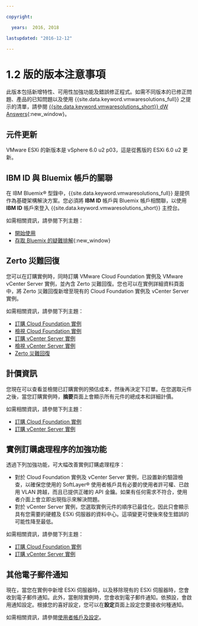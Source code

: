 ```yaml
---

copyright:

  years:  2016, 2018

lastupdated: "2016-12-12"

---
```


# 1.2 版的版本注意事項

此版本包括新增特性、可用性加強功能及錯誤修正程式。如需不同版本的已修正問題、產品的已知問題以及使用 {{site.data.keyword.vmwaresolutions_full}} 之提示的清單，請參閱 [{{site.data.keyword.vmwaresolutions_short}} dW Answers](https://developer.ibm.com/answers/topics/cloudvmw/){:new_window}。

## 元件更新

VMware ESXi 的新版本是 vSphere 6.0 u2 p03，這是從舊版的 ESXi 6.0 u2 更新。

## IBM ID 與 Bluemix 帳戶的關聯

在 IBM Bluemix® 型錄中，{{site.data.keyword.vmwaresolutions_full}} 是提供作為基礎架構解決方案。您必須將 **IBM ID** 帳戶與 Bluemix 帳戶相關聯，以使用 **IBM ID** 帳戶來登入 {{site.data.keyword.vmwaresolutions_short}} 主控台。

如需相關資訊，請參閱下列主題：
* [開始使用](../index.html)
* [存取 Bluemix 的疑難排解](https://console.bluemix.net/docs/troubleshoot/ts_accessing.html){:new_window}

## Zerto 災難回復

您可以在訂購實例時，同時訂購 VMware Cloud Foundation 實例及 VMware vCenter Server 實例，並內含 Zerto 災難回復。您也可以在實例詳細資料頁面中，將 Zerto 災難回復新增至現有的 Cloud Foundation 實例及 vCenter Server 實例。

如需相關資訊，請參閱下列主題：
* [訂購 Cloud Foundation 實例](../sddc/sd_orderinginstance.html)
* [檢視 Cloud Foundation 實例](../sddc/sd_viewinginstances.html)
* [訂購 vCenter Server 實例](../vcenter/vc_orderinginstance.html)
* [檢視 vCenter Server 實例](../vcenter/vc_viewinginstances.html)
* [Zerto 災難回復](../services/addingzertodr.html)

## 計價資訊

您現在可以查看並檢閱已訂購實例的預估成本，然後再決定下訂單。在您選取元件之後，當您訂購實例時，**摘要**頁面上會顯示所有元件的總成本和詳細計價。

如需相關資訊，請參閱下列主題：
* [訂購 Cloud Foundation 實例](../sddc/sd_orderinginstance.html)
* [訂購 vCenter Server 實例](../vcenter/vc_orderinginstance.html)

## 實例訂購處理程序的加強功能

透過下列加強功能，可大幅改善實例訂購處理程序：
* 對於 Cloud Foundation 實例及 vCenter Server 實例，已設置新的驗證檢查，以確保您使用的 SoftLayer® 使用者帳戶具有必要的使用者許可權、已啟用 VLAN 跨越，而且已提供正確的 API 金鑰。如果有任何需求不符合，使用者介面上會立即出現指示來解決問題。
*  對於 vCenter Server 實例，您選取實例元件的順序已最佳化，因此只會顯示具有您需要的硬體及 ESXi 伺服器的資料中心。這項變更可使後來發生錯誤的可能性降至最低。

如需相關資訊，請參閱下列主題：
* [訂購 Cloud Foundation 實例](../sddc/sd_orderinginstance.html)
* [訂購 vCenter Server 實例](../vcenter/vc_orderinginstance.html)

## 其他電子郵件通知

現在，當您在實例中新增 ESXi 伺服器時，以及移除現有的 ESXi 伺服器時，您會收到電子郵件通知。此外，當刪除實例時，您會收到電子郵件通知。依預設，會啟用通知設定。根據您的喜好設定，您可以在**設定**頁面上設定您要接收何種通知。

如需相關資訊，請參閱[使用者帳戶及設定](useraccount.html)。
